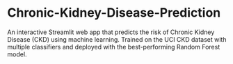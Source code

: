 # Chronic-Kidney-Disease-Prediction
An interactive Streamlit web app that predicts the risk of Chronic Kidney Disease (CKD) using machine learning. Trained on the UCI CKD dataset with multiple classifiers and deployed with the best-performing Random Forest model.
